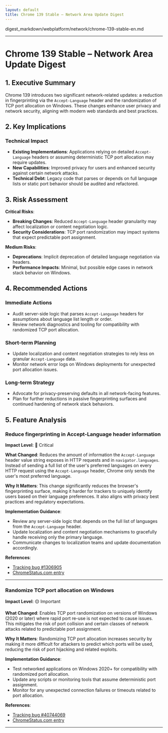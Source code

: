 ```yaml
---
layout: default
title: Chrome 139 Stable – Network Area Update Digest
---
```


digest_markdown/webplatform/network/chrome-139-stable-en.md

---

# Chrome 139 Stable – Network Area Update Digest

## 1. Executive Summary

Chrome 139 introduces two significant network-related updates: a reduction in fingerprinting via the `Accept-Language` header and the randomization of TCP port allocation on Windows. These changes enhance user privacy and network security, aligning with modern web standards and best practices.

## 2. Key Implications

### Technical Impact

- **Existing Implementations**: Applications relying on detailed `Accept-Language` headers or assuming deterministic TCP port allocation may require updates.
- **New Capabilities**: Improved privacy for users and enhanced security against certain network attacks.
- **Technical Debt**: Legacy code that parses or depends on full language lists or static port behavior should be audited and refactored.

## 3. Risk Assessment

**Critical Risks**:
- **Breaking Changes**: Reduced `Accept-Language` header granularity may affect localization or content negotiation logic.
- **Security Considerations**: TCP port randomization may impact systems that expect predictable port assignment.

**Medium Risks**:
- **Deprecations**: Implicit deprecation of detailed language negotiation via headers.
- **Performance Impacts**: Minimal, but possible edge cases in network stack behavior on Windows.

## 4. Recommended Actions

### Immediate Actions

- Audit server-side logic that parses `Accept-Language` headers for assumptions about language list length or order.
- Review network diagnostics and tooling for compatibility with randomized TCP port allocation.

### Short-term Planning

- Update localization and content negotiation strategies to rely less on granular `Accept-Language` data.
- Monitor network error logs on Windows deployments for unexpected port allocation issues.

### Long-term Strategy

- Advocate for privacy-preserving defaults in all network-facing features.
- Plan for further reductions in passive fingerprinting surfaces and continued hardening of network stack behaviors.

## 5. Feature Analysis

### Reduce fingerprinting in Accept-Language header information

**Impact Level**: 🔴 Critical

**What Changed**:
Reduces the amount of information the `Accept-Language` header value string exposes in HTTP requests and in `navigator.languages`. Instead of sending a full list of the user's preferred languages on every HTTP request using the `Accept-Language` header, Chrome only sends the user's most preferred language.

**Why It Matters**:
This change significantly reduces the browser's fingerprinting surface, making it harder for trackers to uniquely identify users based on their language preferences. It also aligns with privacy best practices and regulatory expectations.

**Implementation Guidance**:
- Review any server-side logic that depends on the full list of languages from the `Accept-Language` header.
- Update localization and content negotiation mechanisms to gracefully handle receiving only the primary language.
- Communicate changes to localization teams and update documentation accordingly.

**References**:
- [Tracking bug #1306905](https://issues.chromium.org/issues/1306905)
- [ChromeStatus.com entry](https://chromestatus.com/feature/5188040623390720)

---

### Randomize TCP port allocation on Windows

**Impact Level**: 🟡 Important

**What Changed**:
Enables TCP port randomization on versions of Windows (2020 or later) where rapid port re-use is not expected to cause issues. This mitigates the risk of port collision and certain classes of network attacks related to predictable port assignment.

**Why It Matters**:
Randomizing TCP port allocation increases security by making it more difficult for attackers to predict which ports will be used, reducing the risk of port hijacking and related exploits.

**Implementation Guidance**:
- Test networked applications on Windows 2020+ for compatibility with randomized port allocation.
- Update any scripts or monitoring tools that assume deterministic port assignment.
- Monitor for any unexpected connection failures or timeouts related to port allocation.

**References**:
- [Tracking bug #40744069](https://issues.chromium.org/issues/40744069)
- [ChromeStatus.com entry](https://chromestatus.com/feature/5106900286570496)

---